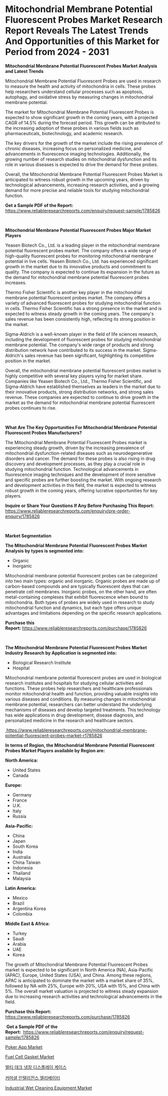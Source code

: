<p><h1>Mitochondrial Membrane Potential Fluorescent Probes Market Research Report Reveals The Latest Trends And Opportunities of this Market for Period from 2024 - 2031</h1></p><p><strong>Mitochondrial Membrane Potential Fluorescent Probes Market Analysis and Latest Trends</strong></p>
<p><p>Mitochondrial Membrane Potential Fluorescent Probes are used in research to measure the health and activity of mitochondria in cells. These probes help researchers understand cellular processes such as apoptosis, autophagy, and oxidative stress by measuring changes in mitochondrial membrane potential.</p><p>The market for Mitochondrial Membrane Potential Fluorescent Probes is expected to show significant growth in the coming years, with a projected CAGR of 14.5% during the forecast period. This growth can be attributed to the increasing adoption of these probes in various fields such as pharmaceuticals, biotechnology, and academic research.</p><p>The key drivers for the growth of the market include the rising prevalence of chronic diseases, increasing focus on personalized medicine, and advancements in fluorescence imaging technologies. Additionally, the growing number of research studies on mitochondrial dysfunction and its role in various diseases is expected to drive the demand for these probes.</p><p>Overall, the Mitochondrial Membrane Potential Fluorescent Probes Market is anticipated to witness robust growth in the upcoming years, driven by technological advancements, increasing research activities, and a growing demand for more precise and reliable tools for studying mitochondrial function.</p></p>
<p><strong>Get a Sample PDF of the Report:&nbsp;</strong> <a href="https://www.reliableresearchreports.com/enquiry/request-sample/1785826">https://www.reliableresearchreports.com/enquiry/request-sample/1785826</a></p>
<p>&nbsp;</p>
<p><strong>Mitochondrial Membrane Potential Fluorescent Probes Major Market Players</strong></p>
<p><p>Yeasen Biotech Co., Ltd. is a leading player in the mitochondrial membrane potential fluorescent probes market. The company offers a wide range of high-quality fluorescent probes for monitoring mitochondrial membrane potential in live cells. Yeasen Biotech Co., Ltd. has experienced significant growth in the market due to its innovative products and commitment to quality. The company is expected to continue its expansion in the future as the demand for mitochondrial membrane potential fluorescent probes increases.</p><p>Thermo Fisher Scientific is another key player in the mitochondrial membrane potential fluorescent probes market. The company offers a variety of advanced fluorescent probes for studying mitochondrial function in cells. Thermo Fisher Scientific has a strong presence in the market and is expected to witness steady growth in the coming years. The company's sales revenue has been consistently high, reflecting its strong position in the market.</p><p>Sigma-Aldrich is a well-known player in the field of life sciences research, including the development of fluorescent probes for studying mitochondrial membrane potential. The company's wide range of products and strong distribution network have contributed to its success in the market. Sigma-Aldrich's sales revenue has been significant, highlighting its competitive position in the market.</p><p>Overall, the mitochondrial membrane potential fluorescent probes market is highly competitive with several key players vying for market share. Companies like Yeasen Biotech Co., Ltd., Thermo Fisher Scientific, and Sigma-Aldrich have established themselves as leaders in the market due to their innovative products, strong distribution networks, and strong sales revenue. These companies are expected to continue to drive growth in the market as the demand for mitochondrial membrane potential fluorescent probes continues to rise.</p></p>
<p>&nbsp;</p>
<p><strong>What Are The Key Opportunities For Mitochondrial Membrane Potential Fluorescent Probes Manufacturers?</strong></p>
<p><p>The Mitochondrial Membrane Potential Fluorescent Probes market is experiencing steady growth, driven by the increasing prevalence of mitochondrial dysfunction-related diseases such as neurodegenerative disorders and cancer. The demand for these probes is also rising in drug discovery and development processes, as they play a crucial role in studying mitochondrial function. Technological advancements in fluorescence imaging techniques and the development of more sensitive and specific probes are further boosting the market. With ongoing research and development activities in this field, the market is expected to witness robust growth in the coming years, offering lucrative opportunities for key players.</p></p>
<p><strong>Inquire or Share Your Questions If Any Before Purchasing This Report:</strong> <a href="https://www.reliableresearchreports.com/enquiry/pre-order-enquiry/1785826">https://www.reliableresearchreports.com/enquiry/pre-order-enquiry/1785826</a></p>
<p>&nbsp;</p>
<p><strong>Market Segmentation</strong></p>
<p><strong>The Mitochondrial Membrane Potential Fluorescent Probes Market Analysis by types is segmented into:</strong></p>
<p><ul><li>Organic</li><li>Inorganic</li></ul></p>
<p><p>Mitochondrial membrane potential fluorescent probes can be categorized into two main types: organic and inorganic. Organic probes are made up of carbon-based compounds and are typically fluorescent dyes that can penetrate cell membranes. Inorganic probes, on the other hand, are often metal-containing complexes that exhibit fluorescence when bound to mitochondria. Both types of probes are widely used in research to study mitochondrial function and dynamics, but each type offers unique advantages and limitations depending on the specific research applications.</p></p>
<p><strong>Purchase this Report:&nbsp;</strong><a href="https://www.reliableresearchreports.com/purchase/1785826">https://www.reliableresearchreports.com/purchase/1785826</a></p>
<p>&nbsp;</p>
<p><strong>The Mitochondrial Membrane Potential Fluorescent Probes Market Industry Research by Application is segmented into:</strong></p>
<p><ul><li>Biological Research Institute</li><li>Hospital</li></ul></p>
<p><p>Mitochondrial membrane potential fluorescent probes are used in biological research institutes and hospitals for studying cellular activities and functions. These probes help researchers and healthcare professionals monitor mitochondrial health and function, providing valuable insights into various diseases and conditions. By measuring changes in mitochondrial membrane potential, researchers can better understand the underlying mechanisms of diseases and develop targeted treatments. This technology has wide applications in drug development, disease diagnosis, and personalized medicine in the research and healthcare sectors.</p></p>
<p><a href="https://www.reliableresearchreports.com/mitochondrial-membrane-potential-fluorescent-probes-market-r1785826">&nbsp;https://www.reliableresearchreports.com/mitochondrial-membrane-potential-fluorescent-probes-market-r1785826</a></p>
<p><strong>In terms of Region, the Mitochondrial Membrane Potential Fluorescent Probes Market Players available by Region are:</strong></p>
<p>
    <p> <strong> North America: </strong>
        <ul>
            <li>United States</li>
            <li>Canada</li>
        </ul>
        </p> 
    <p> <strong> Europe: </strong>
        <ul>
            <li>Germany</li>
            <li>France</li>
            <li>U.K.</li>
            <li>Italy</li>
            <li>Russia</li>
        </ul>
        </p> 
    <p> <strong> Asia-Pacific: </strong>
        <ul>
            <li>China</li>
            <li>Japan</li>
            <li>South Korea</li>
            <li>India</li>
            <li>Australia</li>
            <li>China Taiwan</li>
            <li>Indonesia</li>
            <li>Thailand</li>
            <li>Malaysia</li>
        </ul>
        </p> 
    <p> <strong> Latin America: </strong>
        <ul>
            <li>Mexico</li>
            <li>Brazil</li>
            <li>Argentina Korea</li>
            <li>Colombia</li>
        </ul>
        </p> 
    <p> <strong> Middle East & Africa: </strong>
        <ul>
            <li>Turkey</li>
            <li>Saudi</li>
            <li>Arabia</li>
            <li>UAE</li>
            <li>Korea</li>
        </ul>
    </p>
    </p>
<p><p>The growth of Mitochondrial Membrane Potential Fluorescent Probes market is expected to be significant in North America (NA), Asia-Pacific (APAC), Europe, United States (USA), and China. Among these regions, APAC is anticipated to dominate the market with a market share of 35%, followed by NA with 25%, Europe with 20%, USA with 15%, and China with 5%. The overall market valuation is projected to witness steady expansion due to increasing research activities and technological advancements in the field.</p></p>
<p><strong>Purchase this Report: </strong><a href="https://www.reliableresearchreports.com/purchase/1785826">https://www.reliableresearchreports.com/purchase/1785826</a></p>
<p>&nbsp;<strong>Get a Sample PDF of the Report:&nbsp;&nbsp;</strong><a href="https://www.reliableresearchreports.com/enquiry/request-sample/1785826">https://www.reliableresearchreports.com/enquiry/request-sample/1785826</a></p>
<p><strong></strong></p>
<p><p><a href="https://www.linkedin.com/pulse/poker-app-market-trends-analysis-forecasted-period-2024-2031-dq93e">Poker App Market</a></p><p><a href="https://www.linkedin.com/pulse/fuel-cell-gasket-market-insights-cagr-trends-growth-strategies-g07qe">Fuel Cell Gasket Market</a></p><p><a href="https://github.com/bunxhcci35271755/Market-Research-Report-List-2/blob/main/617057098902.md">멀티 데크 냉장 디스플레이 케이스</a></p><p><a href="https://github.com/fredrickeglers/Market-Research-Report-List-2/blob/main/396596998903.md">커머셜 인텔리전스 엘리베이터</a></p><p><a href="https://github.com/shotows/Market-Research-Report-List-3/blob/main/industrial-wet-cleaning-equipment-market.md">Industrial Wet Cleaning Equipment Market</a></p></p>